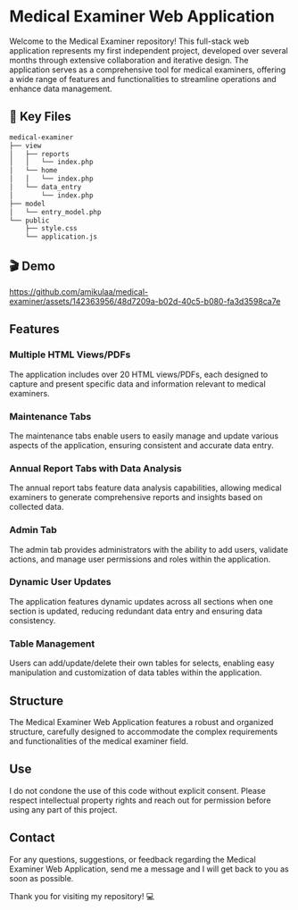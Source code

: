 # Medical Examiner Web Application

Welcome to the Medical Examiner repository! This full-stack web application represents my first independent project, developed over several months through extensive collaboration and iterative design. The application serves as a comprehensive tool for medical examiners, offering a wide range of features and functionalities to streamline operations and enhance data management.
 
## 📌 Key Files
```md
medical-examiner
├── view
│   ├── reports
│   │   └── index.php
│   └── home
│   │   └── index.php
│   └── data_entry
│       └── index.php
├── model
│   └── entry_model.php
└── public
    ├── style.css
    └── application.js
```

## 🎬 Demo
https://github.com/amikulaa/medical-examiner/assets/142363956/48d7209a-b02d-40c5-b080-fa3d3598ca7e

## Features

### Multiple HTML Views/PDFs
The application includes over 20 HTML views/PDFs, each designed to capture and present specific data and information relevant to medical examiners.

### Maintenance Tabs
The maintenance tabs enable users to easily manage and update various aspects of the application, ensuring consistent and accurate data entry.

### Annual Report Tabs with Data Analysis
The annual report tabs feature data analysis capabilities, allowing medical examiners to generate comprehensive reports and insights based on collected data.

### Admin Tab
The admin tab provides administrators with the ability to add users, validate actions, and manage user permissions and roles within the application.

### Dynamic User Updates
The application features dynamic updates across all sections when one section is updated, reducing redundant data entry and ensuring data consistency.

### Table Management
Users can add/update/delete their own tables for selects, enabling easy manipulation and customization of data tables within the application.

## Structure
The Medical Examiner Web Application features a robust and organized structure, carefully designed to accommodate the complex requirements and functionalities of the medical examiner field.

## Use
I do not condone the use of this code without explicit consent. Please respect intellectual property rights and reach out for permission before using any part of this project.

## Contact
For any questions, suggestions, or feedback regarding the Medical Examiner Web Application, send me a message and I will get back to you as soon as possible.

Thank you for visiting my repository! 💻
